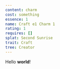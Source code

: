 ```yaml
---
content: charm
cost: something
essence: 1
name: Craft e1 Charm 1
rating: 1
requires: []
splat: Second Sunrise
trait: Craft
tree: Creator
---
```


Hello **world**!
